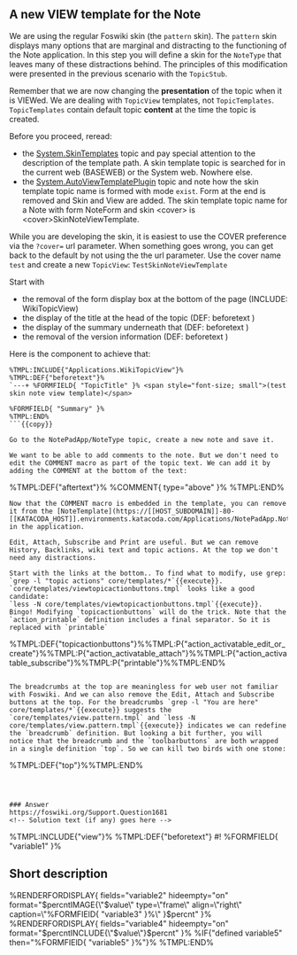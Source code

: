 <!-- Scenario text goes here -->
## A new VIEW template for the Note
We are using the regular Foswiki skin (the `pattern` skin). The `pattern` skin displays many options that are marginal and distracting to the functioning of the Note application. In this step you will define a skin for the `NoteType` that leaves many of these distractions behind. The principles of this modification were presented in the previous scenario with the `TopicStub`.

Remember that we are now changing the **presentation** of the topic when it is VIEWed. We are dealing with `TopicView` templates, not `TopicTemplates`. `TopicTemplates` contain default topic **content** at the time the topic is created. 

Before you proceed, reread:
*  the [System.SkinTemplates](https://[[HOST_SUBDOMAIN]]-80-[[KATACODA_HOST]].environments.katacoda.com/System.SkinTemplates) topic and pay special attention to the description of the template path. A skin template topic is searched for in the current web (BASEWEB) or the System web. Nowhere else.
* the [System.AutoViewTemplatePlugin](https://[[HOST_SUBDOMAIN]]-80-[[KATACODA_HOST]].environments.katacoda.com/System.AutoViewTemplatePlugin) topic and note how the skin template topic name is formed with mode `exist`. Form at the end is removed and Skin and View are added. The skin template topic name for a Note with form NoteForm and skin &lt;cover> is &lt;cover>SkinNoteViewTemplate.

While you are developing the skin, it is easiest to use the COVER preference via the `?cover=` url parameter. When something goes wrong, you can get back to the default by not using the the url parameter. Use the cover name `test` and create a new `TopicView`:  `TestSkinNoteViewTemplate`

Start with 
* the removal of the form display box at the bottom of the page (INCLUDE: WikiTopicView)
* the display of the title at the head of the topic (DEF: beforetext )
* the display of the summary underneath that (DEF: beforetext )
* the removal of the version information (DEF: beforetext )

Here is the component to achieve that:
```
%TMPL:INCLUDE{"Applications.WikiTopicView"}%
%TMPL:DEF{"beforetext"}%
`---+ %FORMFIELD{ "TopicTitle" }% <span style="font-size; small">(test skin note view template)</span>

%FORMFIELD{ "Summary" }%
%TMPL:END%
```{{copy}}

Go to the NotePadApp/NoteType topic, create a new note and save it. 

We want to be able to add comments to the note. But we don't need to edit the COMMENT macro as part of the topic text. We can add it by adding the COMMENT at the bottom of the text:
```
%TMPL:DEF{"aftertext"}%
%COMMENT{ type="above" }%
%TMPL:END%
```{{copy}}
Now that the COMMENT macro is embedded in the template, you can remove it from the [NoteTemplate](https://[[HOST_SUBDOMAIN]]-80-[[KATACODA_HOST]].environments.katacoda.com/Applications/NotePadApp.NoteTemplate) in the application.

Edit, Attach, Subscribe and Print are useful. But we can remove History, Backlinks, wiki text and topic actions. At the top we don't need any distractions. 

Start with the links at the bottom.. To find what to modify, use grep:
`grep -l "topic actions" core/templates/*`{{execute}}.
`core/templates/viewtopicactionbuttons.tmpl` looks like a good candidate:
`less -N core/templates/viewtopicactionbuttons.tmpl`{{execute}}.
Bingo! Modifying `topicactionbuttons` will do the trick. Note that the `action_printable` definition includes a final separator. So it is replaced with `printable`
```
%TMPL:DEF{"topicactionbuttons"}%%TMPL:P{"action_activatable_edit_or_create"}%%TMPL:P{"action_activatable_attach"}%%TMPL:P{"action_activatable_subscribe"}%%TMPL:P{"printable"}%%TMPL:END%
```{{copy}

The breadcrumbs at the top are meaningless for web user not familiar with Foswiki. And we can also remove the Edit, Attach and Subscribe buttons at the top. For the breadcrumbs `grep -l "You are here" core/templates/*`{{execute}} suggests the `core/templates/view.pattern.tmpl` and `less -N core/templates/view.pattern.tmpl`{{execute}} indicates we can redefine the `breadcrumb` definition. But looking a bit further, you will notice that the breadcrumb and the `toolbarbuttons` are both wrapped in a single definition `top`. So we can kill two birds with one stone:

```
%TMPL:DEF{"top"}%%TMPL:END%
```{{copy}}



### Answer
https://foswiki.org/Support.Question1681
<!-- Solution text (if any) goes here -->
```
%TMPL:INCLUDE{"view"}% 
%TMPL:DEF{"beforetext"}
<noautolink>
#! %FORMFIELD{ "variable1" }%

## Short description
%RENDERFORDISPLAY{ fields="variable2"
                   hideempty="on"
                   format="$percntIMAGE{\"$value\" type=\"frame\" align=\"right\" caption=\"%FORMFIElD{ "variable3" }%\" }$percnt"
}%
%RENDERFORDISPLAY{ fields="variable4"
                   hideempty="on"
                   format="$percntINCLUDE{\"$value\"}$percnt"
}%
%IF{"defined variable5" then="%FORMFIElD{ "variable5" }%"}%
</noautolink>
%TMPL:END%
```





